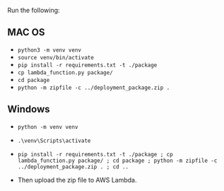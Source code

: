 Run the following:

## MAC OS
- `python3 -m venv venv`
- `source venv/bin/activate`
- `pip install -r requirements.txt -t ./package`
- `cp lambda_function.py package/`
- `cd package`
- `python -m zipfile -c ../deployment_package.zip .`


## Windows
- `python -m venv venv`
- `.\venv\Scripts\activate`
- `pip install -r requirements.txt -t ./package ; cp lambda_function.py package/ ; cd package ; python -m zipfile -c ../deployment_package.zip . ; cd ..`


- Then upload the zip file to AWS Lambda.